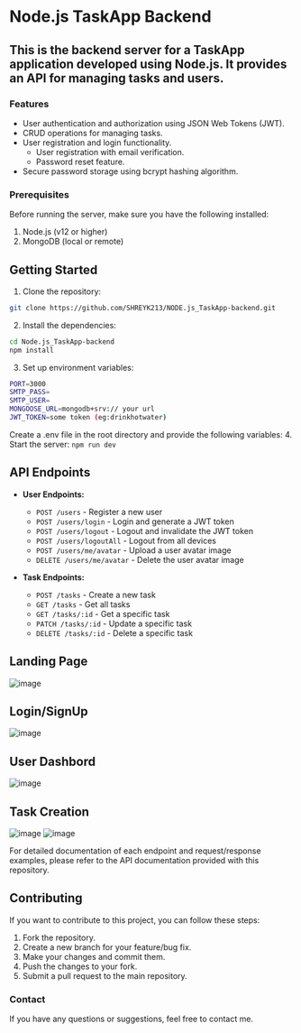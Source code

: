 # Node.js TaskApp Backend
## This is the backend server for a TaskApp application developed using Node.js. It provides an API for managing tasks and users.

### Features
- User authentication and authorization using JSON Web Tokens (JWT).
- CRUD operations for managing tasks.
- User registration and login functionality.
  - User registration with email verification.
  - Password reset feature.
- Secure password storage using bcrypt hashing algorithm.

### Prerequisites
Before running the server, make sure you have the following installed:

1. Node.js (v12 or higher)
2. MongoDB (local or remote)
## Getting Started
1. Clone the repository:
```bash
git clone https://github.com/SHREYK213/NODE.js_TaskApp-backend.git
```
2. Install the dependencies:
```bash
cd Node.js_TaskApp-backend
npm install
```
3. Set up environment variables:
```bash
PORT=3000
SMTP_PASS=
SMTP_USER=
MONGOOSE_URL=mongodb+srv:// your url
JWT_TOKEN=some token (eg:drinkhotwater)
```

Create a .env file in the root directory and provide the following variables:
4. Start the server:
```npm run dev```

## API Endpoints

- **User Endpoints:**

  - `POST /users` - Register a new user
  - `POST /users/login` - Login and generate a JWT token
  - `POST /users/logout` - Logout and invalidate the JWT token
  - `POST /users/logoutAll` - Logout from all devices
  - `POST /users/me/avatar` - Upload a user avatar image
  - `DELETE /users/me/avatar` - Delete the user avatar image

- **Task Endpoints:**

  - `POST /tasks` - Create a new task
  - `GET /tasks` - Get all tasks
  - `GET /tasks/:id` - Get a specific task
  - `PATCH /tasks/:id` - Update a specific task
  - `DELETE /tasks/:id` - Delete a specific task

## Landing Page
![image](https://github.com/SHREYK213/NODE.js_TaskApp-backend/assets/98221778/c7a17a00-5de9-4a87-be98-a87cea01f83b)
## Login/SignUp
![image](https://github.com/SHREYK213/NODE.js_TaskApp-backend/assets/98221778/0d6884b7-8082-4d53-9122-cffc1d6f07e7)
## User Dashbord
![image](https://github.com/SHREYK213/NODE.js_TaskApp-backend/assets/98221778/990133d2-955c-40d4-a3de-e2838489bae4)
## Task Creation
![image](https://github.com/SHREYK213/NODE.js_TaskApp-backend/assets/98221778/ee42adb5-1412-459b-b764-3b1b71b3e4a5)
![image](https://github.com/SHREYK213/NODE.js_TaskApp-backend/assets/98221778/3cd0ced6-9e38-4d1e-a539-89cd5a2fca86)


For detailed documentation of each endpoint and request/response examples, please refer to the API documentation provided with this repository.

## Contributing
If you want to contribute to this project, you can follow these steps:

1. Fork the repository.
2. Create a new branch for your feature/bug fix.
3. Make your changes and commit them.
4. Push the changes to your fork.
5. Submit a pull request to the main repository.

### Contact
If you have any questions or suggestions, feel free to contact me.


